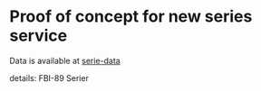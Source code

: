 # Proof of concept for new series service

Data is available at [serie-data](https://drive.google.com/drive/u/0/folders/1k0DRfNT8iqsbX3eFTfPAguDRs-hkUmub)


details: FBI-89 Serier


